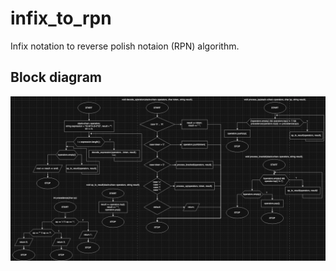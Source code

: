 # infix_to_rpn

Infix notation to reverse polish notaion (RPN) algorithm.

## Block diagram

![infix to rpn algorithm block diagram](../../images/infix_to_rpn.png)
